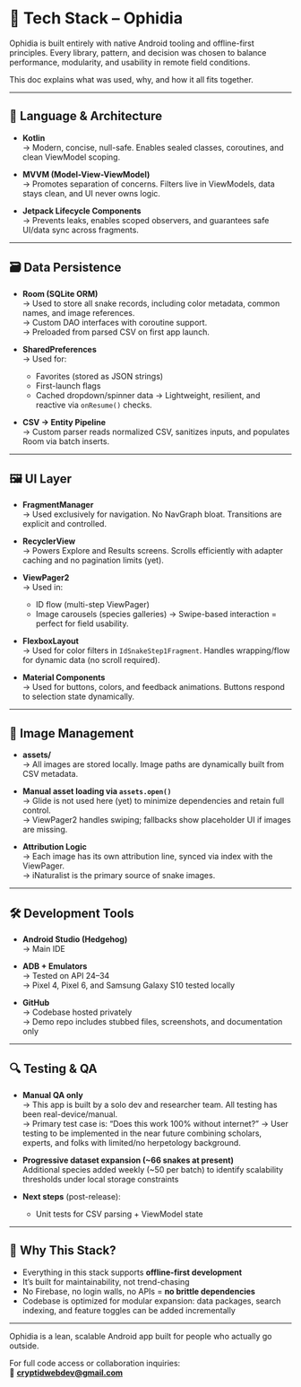 # 🧰 Tech Stack – Ophidia

Ophidia is built entirely with native Android tooling and offline-first principles. Every library, pattern, and decision was chosen to balance performance, modularity, and usability in remote field conditions.

This doc explains what was used, why, and how it all fits together.

---

## 🧠 Language & Architecture

- **Kotlin**  
  → Modern, concise, null-safe. Enables sealed classes, coroutines, and clean ViewModel scoping.

- **MVVM (Model-View-ViewModel)**  
  → Promotes separation of concerns. Filters live in ViewModels, data stays clean, and UI never owns logic.

- **Jetpack Lifecycle Components**  
  → Prevents leaks, enables scoped observers, and guarantees safe UI/data sync across fragments.

---

## 🗃 Data Persistence

- **Room (SQLite ORM)**  
  → Used to store all snake records, including color metadata, common names, and image references.  
  → Custom DAO interfaces with coroutine support.  
  → Preloaded from parsed CSV on first app launch.

- **SharedPreferences**  
  → Used for:
    - Favorites (stored as JSON strings)
    - First-launch flags
    - Cached dropdown/spinner data
  → Lightweight, resilient, and reactive via `onResume()` checks.

- **CSV → Entity Pipeline**  
  → Custom parser reads normalized CSV, sanitizes inputs, and populates Room via batch inserts.

---

## 🖼 UI Layer

- **FragmentManager**  
  → Used exclusively for navigation. No NavGraph bloat. Transitions are explicit and controlled.

- **RecyclerView**  
  → Powers Explore and Results screens. Scrolls efficiently with adapter caching and no pagination limits (yet).

- **ViewPager2**  
  → Used in:
    - ID flow (multi-step ViewPager)
    - Image carousels (species galleries)
  → Swipe-based interaction = perfect for field usability.

- **FlexboxLayout**  
  → Used for color filters in `IdSnakeStep1Fragment`. Handles wrapping/flow for dynamic data (no scroll required).

- **Material Components**  
  → Used for buttons, colors, and feedback animations. Buttons respond to selection state dynamically.

---

## 🎨 Image Management

- **assets/**  
  → All images are stored locally. Image paths are dynamically built from CSV metadata.

- **Manual asset loading via `assets.open()`**  
  → Glide is not used here (yet) to minimize dependencies and retain full control.  
  → ViewPager2 handles swiping; fallbacks show placeholder UI if images are missing.

- **Attribution Logic**  
  → Each image has its own attribution line, synced via index with the ViewPager.  
  → iNaturalist is the primary source of snake images.

---

## 🛠 Development Tools

- **Android Studio (Hedgehog)**  
  → Main IDE

- **ADB + Emulators**  
  → Tested on API 24–34  
  → Pixel 4, Pixel 6, and Samsung Galaxy S10 tested locally

- **GitHub**  
  → Codebase hosted privately  
  → Demo repo includes stubbed files, screenshots, and documentation only

---

## 🔍 Testing & QA

- **Manual QA only**  
  → This app is built by a solo dev and researcher team. All testing has been real-device/manual.  
  → Primary test case is: “Does this work 100% without internet?”
  → User testing to be implemented in the near future combining scholars, experts, and folks with limited/no herpetology background.

- **Progressive dataset expansion (~66 snakes at present)**  
  Additional species added weekly (~50 per batch) to identify scalability thresholds under local storage constraints


- **Next steps** (post-release):
  - Unit tests for CSV parsing + ViewModel state  

---

## 🧭 Why This Stack?

- Everything in this stack supports **offline-first development**  
- It’s built for maintainability, not trend-chasing  
- No Firebase, no login walls, no APIs = **no brittle dependencies**  
- Codebase is optimized for modular expansion: data packages, search indexing, and feature toggles can be added incrementally

---

Ophidia is a lean, scalable Android app built for people who actually go outside.

For full code access or collaboration inquiries:  
📧 **cryptidwebdev@gmail.com**
